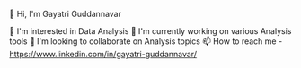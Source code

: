 👋 Hi, I'm Gayatri Guddannavar

👀 I'm interested in Data Analysis
🌱 I'm currently working on various Analysis tools
💞 I'm looking to collaborate on Analysis topics
📫 How to reach me - https://www.linkedin.com/in/gayatri-guddannavar/ 

